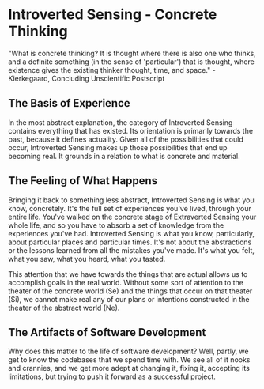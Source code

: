 # Introverted Sensing - Concrete Thinking

"What is concrete thinking? It is thought where there is also one who thinks, and a definite something (in the sense of 'particular') that is thought, where existence gives the existing thinker thought, time, and space." - Kierkegaard, Concluding Unscientific Postscript

## The Basis of Experience

In the most abstract explanation, the category of Introverted Sensing contains everything that has existed. Its orientation is primarily towards the past, because it defines actuality. Given all of the possibilities that could occur, Introverted Sensing makes up those possibilities that end up becoming real. It grounds in a relation to what is concrete and material.

## The Feeling of What Happens

Bringing it back to something less abstract, Introverted Sensing is what you know, concretely. It's the full set of experiences you've lived, through your entire life. You've walked on the concrete stage of Extraverted Sensing your whole life, and so you have to absorb a set of knowledge from the experiences you've had. Introverted Sensing is what you know, particularly, about particular places and particular times. It's not about the abstractions or the lessons learned from all the mistakes you've made. It's what you felt, what you saw, what you heard, what you tasted.

This attention that we have towards the things that are actual allows us to accomplish goals in the real world. Without some sort of attention to the theater of the concrete world (Se) and the things that occur on that theater (Si), we cannot make real any of our plans or intentions constructed in the theater of the abstract world (Ne).

## The Artifacts of Software Development

Why does this matter to the life of software development? Well, partly, we get to know the codebases that we spend time with. We see all of it nooks and crannies, and we get more adept at changing it, fixing it, accepting its limitations, but trying to push it forward as a successful project.

